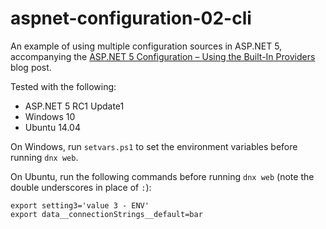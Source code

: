 # aspnet-configuration-02-cli

An example of using multiple configuration sources in ASP.NET 5, accompanying the [ASP.NET 5 Configuration – Using the Built-In Providers](https://jeffogata.com/asp-net-5-configuration-using-the-built-in-providers/) blog post.

Tested with the following:
* ASP.NET 5 RC1 Update1
* Windows 10
* Ubuntu 14.04

On Windows, run `setvars.ps1` to set the environment variables before running `dnx web`.

On Ubuntu, run the following commands before running `dnx web` (note the double underscores in place of `:`):

    export setting3='value 3 - ENV'
    export data__connectionStrings__default=bar
